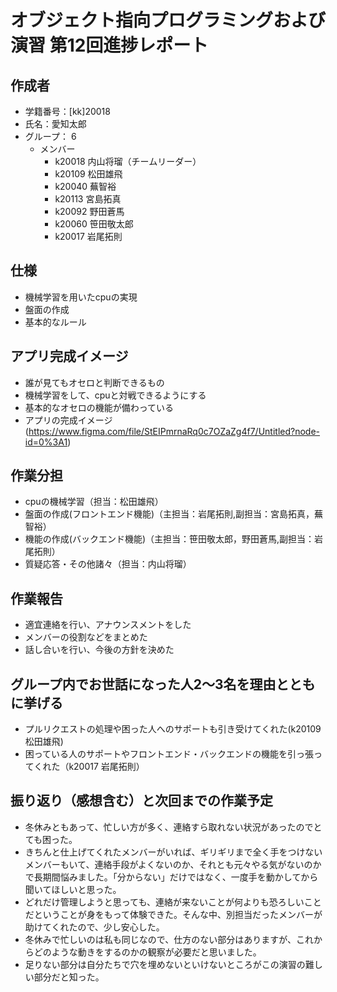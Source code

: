 
# オブジェクト指向プログラミングおよび演習 第12回進捗レポート

## 作成者
- 学籍番号：[kk]20018
- 氏名：愛知太郎
- グループ： 6
    - メンバー
        - k20018 内山将瑠（チームリーダー）
        - k20109 松田雄飛
        - k20040 蕪智裕
        - k20113 宮島拓真
        - k20092 野田蒼馬
        - k20060 笹田敬太郎
        - k20017 岩尾拓則

## 仕様
- 機械学習を用いたcpuの実現
- 盤面の作成
- 基本的なルール

## アプリ完成イメージ
- 誰が見てもオセロと判断できるもの
- 機械学習をして、cpuと対戦できるようにする
- 基本的なオセロの機能が備わっている
- アプリの完成イメージ(https://www.figma.com/file/StEIPmrnaRq0c7OZaZg4f7/Untitled?node-id=0%3A1)

## 作業分担
- cpuの機械学習（担当：松田雄飛）
- 盤面の作成(フロントエンド機能)（主担当：岩尾拓則,副担当：宮島拓真，蕪智裕）
- 機能の作成(バックエンド機能)（主担当：笹田敬太郎，野田蒼馬,副担当：岩尾拓則）
- 質疑応答・その他諸々（担当：内山将瑠）

## 作業報告
- 適宜連絡を行い、アナウンスメントをした
- メンバーの役割などをまとめた
- 話し合いを行い、今後の方針を決めた

## グループ内でお世話になった人2〜3名を理由とともに挙げる
- プルリクエストの処理や困った人へのサポートも引き受けてくれた(k20109 松田雄飛)
- 困っている人のサポートやフロントエンド・バックエンドの機能を引っ張ってくれた（k20017 岩尾拓則）

## 振り返り（感想含む）と次回までの作業予定
- 冬休みともあって、忙しい方が多く、連絡すら取れない状況があったのでとても困った。
- きちんと仕上げてくれたメンバーがいれば、ギリギリまで全く手をつけないメンバーもいて、連絡手段がよくないのか、それとも元々やる気がないのかで長期間悩みました。「分からない」だけではなく、一度手を動かしてから聞いてほしいと思った。
- どれだけ管理しようと思っても、連絡が来ないことが何よりも恐ろしいことだということが身をもって体験できた。そんな中、別担当だったメンバーが助けてくれたので、少し安心した。
- 冬休みで忙しいのは私も同じなので、仕方のない部分はありますが、これからどのような動きをするのかの観察が必要だと思いました。
- 足りない部分は自分たちで穴を埋めないといけないところがこの演習の難しい部分だと知った。